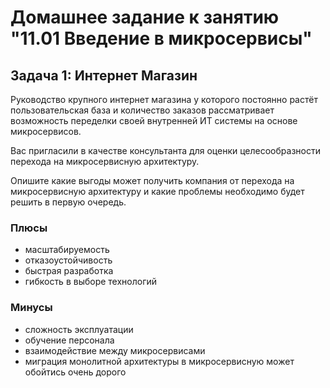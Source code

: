 # Домашнее задание к занятию "11.01 Введение в микросервисы"

## Задача 1: Интернет Магазин

Руководство крупного интернет магазина у которого постоянно растёт пользовательская база и количество заказов рассматривает возможность переделки своей внутренней ИТ системы на основе микросервисов. 

Вас пригласили в качестве консультанта для оценки целесообразности перехода на микросервисную архитектуру. 

Опишите какие выгоды может получить компания от перехода на микросервисную архитектуру и какие проблемы необходимо будет решить в первую очередь.

### Плюсы
* масштабируемость
* отказоустойчивость
* быстрая разработка
* гибкость в выборе технологий

### Минусы
* сложность эксплуатации
* обучение персонала
* взаимодействие между микросервисами
* миграция монолитной архитектуры в микросервисную может обойтись очень дорого
